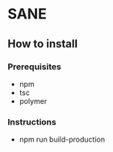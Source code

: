 # SANE

## How to install

### Prerequisites
* npm
* tsc
* polymer

### Instructions
* npm run build-production
